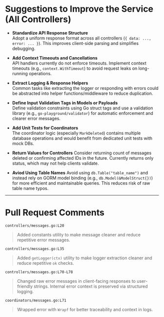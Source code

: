 # Suggestions to Improve the Service (All Controllers)

- **Standardize API Response Structure**  
  Adopt a uniform response format across all controllers (`{ data: ..., error: ... }`). This improves client-side parsing and simplifies debugging.

- **Add Context Timeouts and Cancellations**  
  API handlers currently do not enforce timeouts. Implement context timeouts (e.g., `context.WithTimeout`) to avoid request leaks on long-running operations.

- **Extract Logging & Response Helpers**  
  Common tasks like extracting the logger or responding with errors could be abstracted into helper functions/middleware to reduce duplication.

- **Define Input Validation Tags in Models or Payloads**  
  Define validation constraints using Go struct tags and use a validation library (e.g., `go-playground/validator`) for automatic enforcement and clearer error messages.

- **Add Unit Tests for Coordinators**  
  The coordinator logic (especially `MarkDeleted`) contains multiple database operations and would benefit from dedicated unit tests with mock DBs.

- **Return Values for Controllers** 
  Consider returning count of messages deleted or confirming affected IDs in the future. Currently returns only status, which may not help clients validate.

- **Aviod Using Table Names** 
  Avoid using `db.Table("table_name")` and instead rely on GORM model binding (e.g., `db.Model(&ModelStruct{})`) for more efficient and maintainable queries. This reduces risk of raw table name typos.


---

# Pull Request Comments

`controllers/messages.go:L20`
> Added constants utility to make message cleaner and reduce repetitive error messages.

`controllers/messages.go:L35`
> Added `getLogger(ctx)` utility to make logger extraction cleaner and reduce repetitive `ok` checks.

`controllers/messages.go:L70-L78`
> Changed raw error messages in client-facing responses to user-friendly strings. Internal error context is preserved via structured logging.

`coordinators/messages.go:L71`
> Wrapped error with `Wrapf` for better traceability and context in logs.

